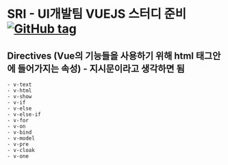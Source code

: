 # SRI - UI개발팀 VUEJS 스터디 준비 [![GitHub tag](https://img.shields.io/github/tag/expressjs/express.svg)]()


## Directives (Vue의 기능들을 사용하기 위해 html 태그안에 들어가지는 속성) - 지시문이라고 생각하면 됨
    - v-text
    - v-html
    - v-show
    - v-if
    - v-else
    - v-else-if
    - v-for
    - v-on
    - v-bind
    - v-model
    - v-pre
    - v-cloak
    - v-one
